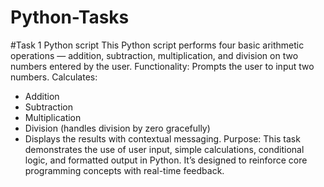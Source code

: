 # Python-Tasks
#Task 1 Python script
This Python script performs four basic arithmetic operations — addition, subtraction, multiplication, and division on two numbers entered by the user.
Functionality:
Prompts the user to input two numbers.
Calculates:
- Addition
- Subtraction
- Multiplication
- Division (handles division by zero gracefully)
- Displays the results with contextual messaging.
Purpose:
This task demonstrates the use of user input, simple calculations, conditional logic, and formatted output in Python. It’s designed to reinforce core programming concepts with real-time feedback.
